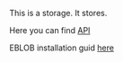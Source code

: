This is a storage. It stores.

Here you can find [API](doc/API.md)

EBLOB installation guid [here](doc/eblob-installation.md)
